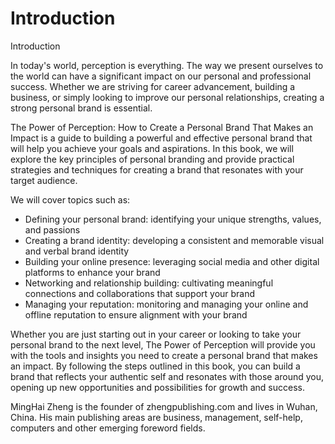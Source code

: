# Introduction

Introduction

In today's world, perception is everything. The way we present ourselves to the world can have a significant impact on our personal and professional success. Whether we are striving for career advancement, building a business, or simply looking to improve our personal relationships, creating a strong personal brand is essential.

The Power of Perception: How to Create a Personal Brand That Makes an Impact is a guide to building a powerful and effective personal brand that will help you achieve your goals and aspirations. In this book, we will explore the key principles of personal branding and provide practical strategies and techniques for creating a brand that resonates with your target audience.

We will cover topics such as:

* Defining your personal brand: identifying your unique strengths, values, and passions
* Creating a brand identity: developing a consistent and memorable visual and verbal brand identity
* Building your online presence: leveraging social media and other digital platforms to enhance your brand
* Networking and relationship building: cultivating meaningful connections and collaborations that support your brand
* Managing your reputation: monitoring and managing your online and offline reputation to ensure alignment with your brand

Whether you are just starting out in your career or looking to take your personal brand to the next level, The Power of Perception will provide you with the tools and insights you need to create a personal brand that makes an impact. By following the steps outlined in this book, you can build a brand that reflects your authentic self and resonates with those around you, opening up new opportunities and possibilities for growth and success.


MingHai Zheng is the founder of zhengpublishing.com and lives in Wuhan, China. His main publishing areas are business, management, self-help, computers and other emerging foreword fields.
